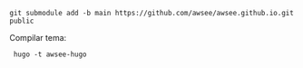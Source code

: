 ```
git submodule add -b main https://github.com/awsee/awsee.github.io.git public
```
Compilar tema:
```
 hugo -t awsee-hugo
```